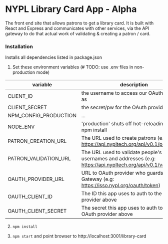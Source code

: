 # NYPL Library Card App - Alpha

The front end site that allows patrons to get a library card.
It is built with React and Express and communicates with other
services, via the API gateway to do that actual work of validating & creating
a patron / card.

### Installation

Installs all dependencies listed in package.json

1.  Set these environment variables (# TODO: use .env files in non-production mode)

|variable               |description                                 |
|---------------------  |--------------------------------------------|
|CLIENT_ID              |the username to access our OAuth provider as|
|CLIENT_SECRET          |the secret/pw for the OAuth provider        |
|NPM_CONFIG_PRODUCTION  |...                                         |
|NODE_ENV               |'production' shuts off hot-reloading, affects npm install|
|PATRON_CREATION_URL    |The URL used to create patrons (e.g: https://api.nypltech.org/api/v0.1/patrons) |
|PATRON_VALIDATION_URL  |The URL used to validate people's usernames and addresses (e.g: https://api.nypltech.org/api/v0.1/validations) |
|OAUTH_PROVIDER_URL     |URL to OAuth provider who guards the API Gateway (e.g: https://isso.nypl.org/oauth/token)|
|OAUTH_CLIENT_ID        |The ID this app uses to auth to the OAuth provider above|
|OAUTH_CLIENT_SECRET    |The secret this app uses to auth to the OAuth provider above|


2. `npm install`  

3.  `npm start` and point browser to http://localhost:3001/library-card
